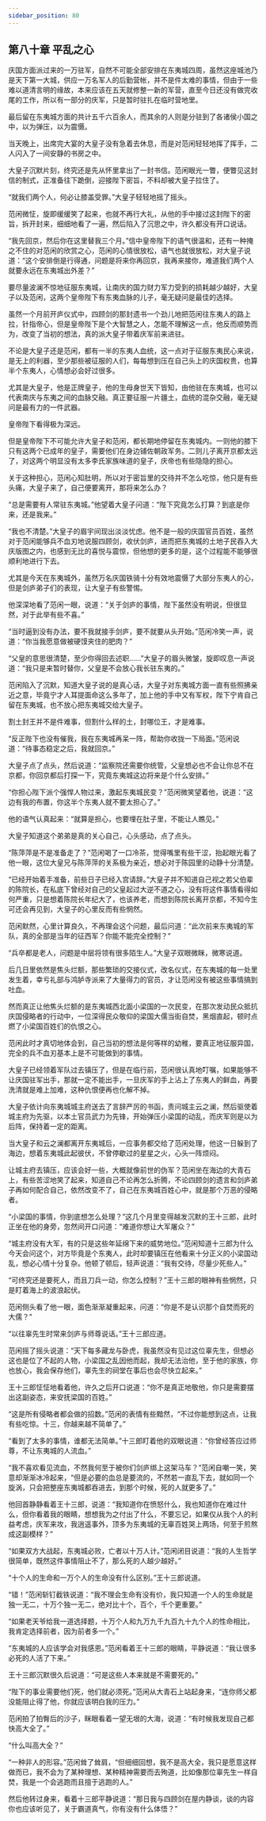 ```yaml
---
sidebar_position: 80
---
```


## 第八十章 **平乱之心**

庆国方面派过来的一万驻军，自然不可能全部安排在东夷城四周，虽然这座城池乃是天下第一大城，供应一万名军人的后勤营帐，并不是件太难的事情，但由于一些难以道清言明的缘故，本来应该在五天就修整一新的军营，直至今日还没有做完收尾的工作，所以有一部分的庆军，只是暂时驻扎在临时营地里。

最后留在东夷城方面的共计五千六百余人，而其余的人则是分驻到了各诸侯小国之中，以为弹压，以为震慑。

当天晚上，出席完大宴的大皇子没有急着去休息，而是对范闲轻轻地挥了挥手，二人闪入了一间安静的书房之中。

大皇子沉默片刻，终究还是先从怀里拿出了一封书信。范闲眼光一瞥，便瞥见这封信的制式，正准备往下跪倒，迎接陛下密旨，不料却被大皇子拉住了。

“就我们两个人，何必让膝盖受罪。”大皇子轻轻地摇了摇头。

范闲微怔，旋即缓缓笑了起来，也就不再行大礼，从他的手中接过这封陛下的密旨，拆开封来，细细地看了一遍，然后陷入了沉思之中，许久都没有开口说话。

“我先回京，然后你在这里替我三个月。”信中皇帝陛下的语气很温和，还有一种掩之不住的对范闲的欣赏之心，范闲的心情很放松，语气也就很放松，对大皇子说道：“这个安排倒是行得通，问题是将来你再回京，我再来接你，难道我们两个人就要永远在东夷城出外差？”

要尽量波澜不惊地征服东夷城，让南庆的国力财力军力受到的损耗越少越好，大皇子以及范闲，这两个皇帝陛下有东夷血脉的儿子，毫无疑问是最佳的选择。

虽然一个月前开庐仪式中，四顾剑的那封遗书一个劲儿地把范闲往东夷人的路上拉，针指帝心，但是皇帝陛下是个大智慧之人，怎能不理解这一点，他反而顺势而为，改变了当初的想法，真的派大皇子带着庆军前来进驻。

不论是大皇子还是范闲，都有一半的东夷人血统，这一点对于征服东夷民心来说，是无上的利器，至少那些被征服的人们，每每想到压在自己头上的庆国权贵，也算半个东夷人，心情想必会好过很多。

尤其是大皇子，他是正牌皇子，他的生母身世天下皆知，由他驻在东夷城，也可以代表南庆与东夷之间的血脉交融。真正要征服一片疆土，血统的混杂交融，毫无疑问是最有力的一件武器。

皇帝陛下看得极为深远。

但是皇帝陛下不可能允许大皇子和范闲，都长期地停留在东夷城内。一则他的膝下只有这两个已成年的皇子，需要他们在身边铺佐朝政军务。二则儿子离开京都太远了，对这两个明显没有太多李氏家族味道的皇子，庆帝也有些隐隐的担心。

关于这种担心，范闲心知肚明，所以对于密旨里的交待并不怎么吃惊，他只是有些头痛，大皇子来了，自己便要离开，那将来怎么办？

“总是需要有人常驻东夷城。”他望着大皇子问道：“陛下究竟怎么打算？到底是你来，还是我来。”

“我也不清楚。”大皇子的眉宇间现出淡淡忧虑。他不是一般的庆国官员百姓，虽然对于范闲能够兵不血刃地说服四顾剑，收伏剑庐，进而把东夷城的土地子民吞入大庆版图之内，也感到无比的喜悦与震惊，但他想的更多的是，这个过程能不能够很顺利地进行下去。

尤其是今天在东夷城外，虽然万名庆国铁骑十分有效地震慑了大部分东夷人的心，但是剑庐弟子们的表现，让大皇子有些警惕。

他深深地看了范闲一眼，说道：“关于剑庐的事情，陛下虽然没有明说，但很显然，对于此举有些不喜。”

“当时逼到没有办法，要不我就接手剑庐，要不就要从头开始。”范闲冷笑一声，说道：“你当我愿意做被硬馍夹住的肥肉？”

“父皇的意思很清楚，至少你得回去述职……”大皇子的眉头微皱，旋即叹息一声说道：“我只是来暂时替你，父皇是不会放心我长驻东夷的。”

范闲陷入了沉默，知道大皇子说的是真心话，大皇子对东夷城方面一直有些照拂亲近之意，毕竟宁才人耳提面命这么多年了，加上他的手中又有军权，陛下宁肯自己留在东夷城，也不放心把东夷城交给大皇子。

割土封王并不是件难事，但割什么样的土，封哪位王，才是难事。

“反正陛下也没有催我，我在东夷城再呆一阵，帮助你收拢一下局面。”范闲说道：“待事态稳定之后，我就回京。”

大皇子点了点头，然后说道：“监察院还需要你统管，父皇想必也不会让你总不在京都，你回京都后打探一下，究竟东夷城这边将来是个什么安排。”

“你担心陛下派个强悍人物过来，激起东夷城民变？”范闲微笑望着他，说道：“这边有我的布置，你这半个东夷人就不要太担心了。”

他的语气认真起来：“就算是担心，也要埋在肚子里，不能让人瞧见。”

大皇子知道这个弟弟是真的关心自己，心头感动，点了点头。

“陈萍萍是不是准备走了？”范闲喝了一口冷茶，觉得嘴里有些干涩，抬起眼光看了他一眼，这位大皇兄与陈萍萍的关系极为亲近，想必对于陈园里的动静十分清楚。

“已经开始着手准备，前些日子已经入宫请辞。”大皇子并不知道自己视之若父伯辈的陈院长，在私底下曾经对自己的父皇起过大逆不道之心，没有将这件事情看得如何严重，只是想着陈院长年纪大了，也该养老，而想到陈院长离开京都，不知今生可还会再见到，大皇子的心里反而有些惘然。

范闲默然，心里计算良久，不再理会这个问题，最后问道：“此次前来东夷城的军队，真的全部是当年的征西军？你能不能完全控制？”

“兵卒都是老人，问题是中层将领有很多陌生人。”大皇子双眼微眯，微寒说道。

后几日里依然是焦头烂额，那些繁琐的交接仪式，改名仪式，在东夷城的每一处里发生着，幸亏礼部与鸿胪寺派来了大量得力的官员，才让范闲没有被这些事情搞到吐血。

然而真正让他焦头烂额的是东夷城西北面小梁国的一次民变，在那次发动民众抵抗庆国侵略者的行动中，一位深得民众敬仰的梁国大儒当街自焚，黑烟直起，顿时点燃了小梁国百姓们的仇恨之心。

范闲此时才真切地体会到，自己当初的想法是何等样的幼稚，要真正地征服异国，完全的兵不血刃基本上是不可能做到的事情。

大皇子已经领着军队过去镇压了，但是在临行前，范闲很认真地叮嘱，如果能够不让庆国驻军出手，那就一定不能出手，一旦庆军的手上沾上了东夷人的鲜血，再要洗清就是难上加难，这种仇恨便再也化解不掉。

大皇子依计向东夷城城主府送去了言辞严厉的书函，责问城主云之澜，然后驱使着城主府为先驱，以本土官员武力为先锋，开始弹压小梁国的动乱，而庆军则是以为后阵，保持着一定的距离。

当大皇子和云之澜都离开东夷城后，一应事务都交给了范闲处理，他这一日躲到了海边，想着东夷城此起彼伏，不曾停歇过的星星之火，心头一阵烦闷。

让城主府去镇压，应该会好一些，大概就像前世的伪军？范闲坐在海边的大青石上，有些苦涩地笑了起来，知道自己不论再怎么折腾，不论四顾剑的遗言和剑庐弟子再如何配合自己，依然改变不了，自己在东夷城百姓心中，就是那个万恶的侵略者。

“小梁国的事情，你到底想怎么处理？”这几个月里变得越发沉默的王十三郎，此时正坐在他的身旁，忽然间开口问道：“难道你想让大军屠众？”

“城主府没有大军，有的只是这些年延绵下来的威势地位。”范闲知道十三郎为什么今天会问这个，对方毕竟是个东夷人，此时却要镇压在他看来十分正义的小梁国动乱，想必心情十分复杂。他顿了顿后，轻声说道：“我有交待，尽量少死些人。”

“可终究还是要死人，而且刀兵一动，你怎么控制？”王十三郎的眼神有些惘然，只是盯着海上的波浪起伏。

范闲侧头看了他一眼，面色渐渐凝重起来，问道：“你是不是认识那个自焚而死的大儒？”

“以往辜先生时常来剑庐与师尊说话。”王十三郎应道。

范闲摇了摇头说道：“天下每多藏龙与卧虎，我虽然没有见过这位辜先生，但想必这也是位了不起的人物，小梁国之乱因他而起，我却无法治他，至于他的家族，你也放心，我会保存他们，辜先生的祠堂在事后也会尽快立起来。”

王十三郎怔怔地看着他，许久之后开口说道：“你不是真正地敬他，你只是需要摆出这副姿态，来安抚梁国的百姓。”

“这是所有侵略者都会做的招数。”范闲的表情有些黯然，“不过你能想到这点，让我有些吃惊。十三，你越来越不简单了。”

“看到了太多的事情，谁都无法简单。”十三郎盯着他的双眼说道：“你曾经答应过师尊，不让东夷城的人流血。”

“我不喜欢看见流血，不然我何至于被你们剑庐绑上这架马车？”范闲自嘲一笑，笑意却渐渐冰冷起来，“但是必要的血总是要流的，不然若一直乱下去，就如同一个旋涡，只会把整座东夷城都吞进去，到那个时候，死的人就更多了。”

他回首静静看着王十三郎，说道：“我知道你在愤怒什么，我也知道你在难过什么，但你看着我的眼睛，想想我为之付出了什么，不要忘记，如果仅从我个人的利益考虑，庆军来攻，我逍遥事外，顶多为东夷城的无辜百姓哭上两场，何至于煎熬成这副模样？”

“如果双方大战起，东夷城必败，亡者以十万人计。”范闲闭目说道：“我的人生哲学很简单，既然这件事情阻止不了，那么死的人越少越好。”

“十个人的生命和一万个人的生命没有什么区别。”王十三郎说道。

“错！”范闲斩钉截铁说道：“我不理会生命有没有价，我只知道一个人的生命就是独一无二，十万个独一无二，绝对比十个，百个，千个更重要。”

“如果老天爷给我一道选择题，十万个人和九万九千九百九十九个人的性命相比，我肯定选择前者，因为前者多一个。”

“东夷城的人应该学会对我感恩。”范闲看着王十三郎的眼睛，平静说道：“我让很多必死的人活了下来。”

王十三郎沉默很久后说道：“可是这些人本来就是不需要死的。”

“陛下的事业需要他们死，他们就必须死。”范闲从大青石上站起身来，“连你师父都没能阻止得了他，你就应该明白我的压力。”

范闲拍了拍臀后的沙子，眯眼看着一望无垠的大海，说道：“有时候我发现自己都快高大全了。”

“什么叫高大全？”

“一种非人的形容。”范闲耸了耸肩，“但细细回想，我不是高大全，我只是愿意这样做而已，我不会为了某种理想、某种精神需要而去殉道，比如像那位辜先生一样自焚，我是一个会逃跑而且擅于逃跑的人。”

然后他转过身来，看着十三郎平静说道：“那日我与四顾剑在屋内静谈，谈的内容你也应该听见了，关于霸道真气，你有没有什么体悟？”

